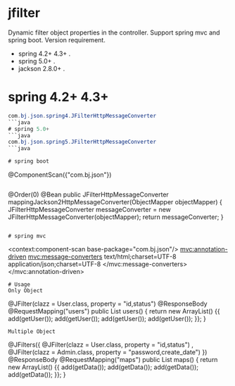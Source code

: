 # jfilter
Dynamic filter object properties in the controller.
Support spring mvc and spring boot.
Version requirement.
- spring 4.2+ 4.3+ .
- spring 5.0+ .
- jackson 2.8.0+ .

# spring 4.2+ 4.3+
```java
com.bj.json.spring4.JFilterHttpMessageConverter
```java
# spring 5.0+
```java
com.bj.json.spring5.JFilterHttpMessageConverter
```java

# spring boot
```
@ComponentScan({"com.bj.json"})
```
```
@Order(0)
@Bean
public JFilterHttpMessageConverter mappingJackson2HttpMessageConverter(ObjectMapper objectMapper) {
    JFilterHttpMessageConverter messageConverter = new JFilterHttpMessageConverter(objectMapper);
    return messageConverter;
}
```

# spring mvc
```
<context:component-scan base-package="com.bj.json"/>
<mvc:annotation-driven>
    <mvc:message-converters>
        <bean class="com.bj.json.spring4.JFilterHttpMessageConverter">
            <property name="supportedMediaTypes">
                <list>
                    <value>text/html;charset=UTF-8</value>
                    <value>application/json;charset=UTF-8</value>
                </list>
            </property>
        </bean>
    </mvc:message-converters>
</mvc:annotation-driven>
```
# Usage
Only Object
```
@JFilter(clazz = User.class, property = "id,status")
@ResponseBody
@RequestMapping("users")
public List users() {
    return new ArrayList() {{
        add(getUser());
        add(getUser());
        add(getUser());
        add(getUser());
    }};
}
```
Multiple Object

```
@JFilters({
        @JFilter(clazz = User.class, property = "id,status")
        , @JFilter(clazz = Admin.class, property = "password,create_date")
})
@ResponseBody
@RequestMapping("maps")
public List maps() {
    return new ArrayList() {{
        add(getData());
        add(getData());
        add(getData());
        add(getData());
    }};
}
```


